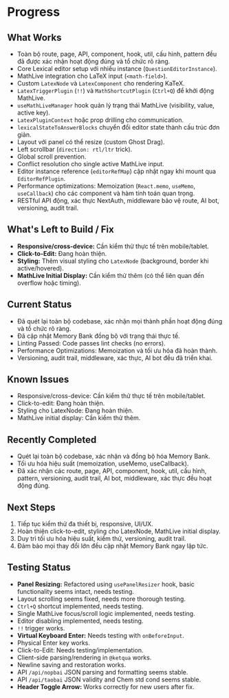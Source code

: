 # Progress

## What Works

- Toàn bộ route, page, API, component, hook, util, cấu hình, pattern đều đã được xác nhận hoạt động đúng và tổ chức rõ ràng.
- Core Lexical editor setup với nhiều instance (`QuestionEditorInstance`).
- MathLive integration cho LaTeX input (`<math-field>`).
- Custom `LatexNode` và `LatexComponent` cho rendering KaTeX.
- `LatexTriggerPlugin` (`!!`) và `MathShortcutPlugin` (`Ctrl+Q`) để khởi động MathLive.
- `useMathLiveManager` hook quản lý trạng thái MathLive (visibility, value, active key).
- `LatexPluginContext` hoặc prop drilling cho communication.
- `lexicalStateToAnswerBlocks` chuyển đổi editor state thành cấu trúc đơn giản.
- Layout với panel có thể resize (custom Ghost Drag).
- Left scrollbar (`direction: rtl/ltr` trick).
- Global scroll prevention.
- Conflict resolution cho single active MathLive input.
- Editor instance reference (`editorRefMap`) cập nhật ngay khi mount qua `EditorRefPlugin`.
- Performance optimizations: Memoization (`React.memo`, `useMemo`, `useCallback`) cho các component và hàm tính toán quan trọng.
- RESTful API động, xác thực NextAuth, middleware bảo vệ route, AI bot, versioning, audit trail.

## What's Left to Build / Fix

- **Responsive/cross-device:** Cần kiểm thử thực tế trên mobile/tablet.
- **Click-to-Edit:** Đang hoàn thiện.
- **Styling:** Thêm visual styling cho `LatexNode` (background, border khi active/hovered).
- **MathLive Initial Display:** Cần kiểm thử thêm (có thể liên quan đến overflow hoặc timing).

## Current Status

- Đã quét lại toàn bộ codebase, xác nhận mọi thành phần hoạt động đúng và tổ chức rõ ràng.
- Đã cập nhật Memory Bank đồng bộ với trạng thái thực tế.
- Linting Passed: Code passes lint checks (no errors).
- Performance Optimizations: Memoization và tối ưu hóa đã hoàn thành.
- Versioning, audit trail, middleware, xác thực, AI bot đều đã triển khai.

## Known Issues

- Responsive/cross-device: Cần kiểm thử thực tế trên mobile/tablet.
- Click-to-edit: Đang hoàn thiện.
- Styling cho LatexNode: Đang hoàn thiện.
- MathLive initial display: Cần kiểm thử thêm.

## Recently Completed

- Quét lại toàn bộ codebase, xác nhận và đồng bộ hóa Memory Bank.
- Tối ưu hóa hiệu suất (memoization, useMemo, useCallback).
- Đã xác nhận các route, page, API, component, hook, util, cấu hình, pattern, versioning, audit trail, AI bot, middleware, xác thực đều hoạt động đúng.

## Next Steps

1. Tiếp tục kiểm thử đa thiết bị, responsive, UI/UX.
2. Hoàn thiện click-to-edit, styling cho LatexNode, MathLive initial display.
3. Duy trì tối ưu hóa hiệu suất, kiểm thử, versioning, audit trail.
4. Đảm bảo mọi thay đổi lớn đều cập nhật Memory Bank ngay lập tức.

## Testing Status

- **Panel Resizing:** Refactored using `usePanelResizer` hook, basic functionality seems intact, needs testing.
- Layout scrolling seems fixed, needs more thorough testing.
- `Ctrl+Q` shortcut implemented, needs testing.
- Single MathLive focus/scroll logic implemented, needs testing.
- Editor disabling implemented, needs testing.
- `!!` trigger works.
- **Virtual Keyboard Enter:** Needs testing with `onBeforeInput`.
- Physical Enter key works.
- Click-to-Edit: Needs testing/implementation.
- Client-side parsing/rendering in `@ketqua` works.
- Newline saving and restoration works.
- API `/api/nopbai` JSON parsing and formatting seems stable.
- API `/api/taobai` JSON validity and Chem std cond seems stable.
- **Header Toggle Arrow:** Works correctly for new users after fix.
